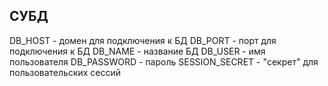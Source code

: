 ## СУБД

DB_HOST - домен для подключения к БД
DB_PORT - порт для подключения к БД
DB_NAME - название БД
DB_USER - имя пользователя
DB_PASSWORD - пароль
SESSION_SECRET - "секрет" для пользовательских сессий
